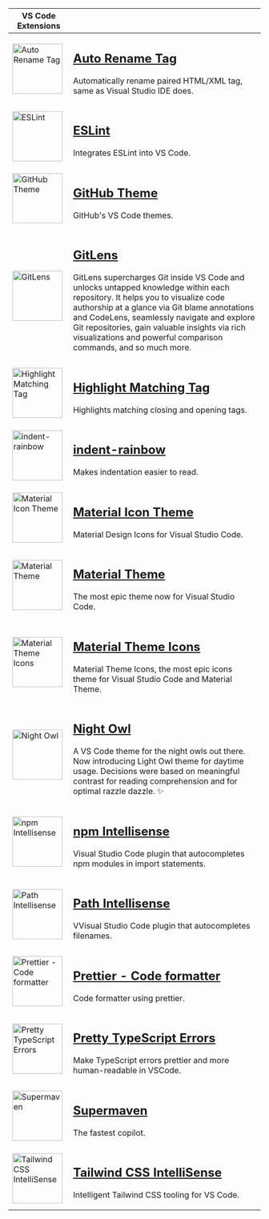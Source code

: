 | VS Code Extensions                                                                                                                                                                                                                                                                                                      |                                                                                                                                                                                                                                                                                                                                                                                                                                                            |
------------------------------------------------------------------------------------------------------------------------------------------------------------------------------------------------------------------------------------------------------------------------------------------------------------------------- | ---------------------------------------------------------------------------------------------------------------------------------------------------------------------------------------------------------------------------------------------------------------------------------------------------------------------------------------------------------------------------------------------------------------------------------------------------------- |
| <a href="https://marketplace.visualstudio.com/items?itemName=formulahendry.auto-rename-tag"><img width="100" src="https://formulahendry.gallerycdn.vsassets.io/extensions/formulahendry/auto-rename-tag/0.1.10/1644319230173/Microsoft.VisualStudio.Services.Icons.Default" alt="Auto Rename Tag">                      | <h2><a href="https://marketplace.visualstudio.com/items?itemName=formulahendry.auto-rename-tag">Auto Rename Tag</a></h2><p>Automatically rename paired HTML/XML tag, same as Visual Studio IDE does.</p>                                                                                                                                                                                                                                                   |
| <a href="https://marketplace.visualstudio.com/items?itemName=dbaeumer.vscode-eslint"><img width="100" src="https://dbaeumer.gallerycdn.vsassets.io/extensions/dbaeumer/vscode-eslint/2.3.0/1670230582430/Microsoft.VisualStudio.Services.Icons.Default" alt="ESLint">                                                   | <h2><a href="https://marketplace.visualstudio.com/items?itemName=dbaeumer.vscode-eslint">ESLint</a></h2><p>Integrates ESLint into VS Code.</p>                                                                                                                                                                                                                                                                                                             |
| <a href="https://marketplace.visualstudio.com/items?itemName=GitHub.github-vscode-theme"><img width="100" src="https://github.gallerycdn.vsassets.io/extensions/github/github-vscode-theme/6.3.2/1658208918815/Microsoft.VisualStudio.Services.Icons.Default" alt="GitHub Theme">                                       | <h2><a href="https://marketplace.visualstudio.com/items?itemName=GitHub.github-vscode-theme">GitHub Theme</a></h2><p>GitHub's VS Code themes.</p>                                                                                                                                                                                                                                                                                                          |
| <a href="https://marketplace.visualstudio.com/items?itemName=eamodio.gitlens"><img width="100" src="https://eamodio.gallerycdn.vsassets.io/extensions/eamodio/gitlens/2022.12.2304/1671786476796/Microsoft.VisualStudio.Services.Icons.Default" alt="GitLens">                                                          | <h2><a href="https://marketplace.visualstudio.com/items?itemName=eamodio.gitlens">GitLens</a></h2><p>GitLens supercharges Git inside VS Code and unlocks untapped knowledge within each repository. It helps you to visualize code authorship at a glance via Git blame annotations and CodeLens, seamlessly navigate and explore Git repositories, gain valuable insights via rich visualizations and powerful comparison commands, and so much more.</p> |
| <a href="https://marketplace.visualstudio.com/items?itemName=vincaslt.highlight-matching-tag"><img width="100" src="https://vincaslt.gallerycdn.vsassets.io/extensions/vincaslt/highlight-matching-tag/0.10.1/1624720983176/Microsoft.VisualStudio.Services.Icons.Default" alt="Highlight Matching Tag">                | <h2><a href="https://marketplace.visualstudio.com/items?itemName=vincaslt.highlight-matching-tag">Highlight Matching Tag</a></h2><p>Highlights matching closing and opening tags.</p>                                                                                                                                                                                                                                                                      |
| <a href="https://marketplace.visualstudio.com/items?itemName=oderwat.indent-rainbow"><img width="100" src="https://oderwat.gallerycdn.vsassets.io/extensions/oderwat/indent-rainbow/8.3.1/1649543509070/Microsoft.VisualStudio.Services.Icons.Default" alt="indent-rainbow">                                            | <h2><a href="https://marketplace.visualstudio.com/items?itemName=oderwat.indent-rainbow">indent-rainbow</a></h2><p>Makes indentation easier to read.</p>                                                                                                                                                                                                                                                                                                   |
| <a href="https://marketplace.visualstudio.com/items?itemName=PKief.material-icon-theme"><img width="100" src="https://pkief.gallerycdn.vsassets.io/extensions/pkief/material-icon-theme/4.23.1/1671815617902/Microsoft.VisualStudio.Services.Icons.Default" alt="Material Icon Theme">                                  | <h2><a href="https://marketplace.visualstudio.com/items?itemName=PKief.material-icon-theme">Material Icon Theme</a></h2><p>Material Design Icons for Visual Studio Code.</p>                                                                                                                                                                                                                                                                               |
| <a href="https://marketplace.visualstudio.com/items?itemName=Equinusocio.vsc-material-theme"><img width="100" src="https://equinusocio.gallerycdn.vsassets.io/extensions/equinusocio/vsc-material-theme/34.3.1/1702202597606/Microsoft.VisualStudio.Services.Icons.Default" alt="Material Theme">                       | <h2><a href="https://marketplace.visualstudio.com/items?itemName=Equinusocio.vsc-material-theme">Material Theme</a></h2><p>The most epic theme now for Visual Studio Code.</p>                                                                                                                                                                                                                                                                             |
| <a href="https://marketplace.visualstudio.com/items?itemName=Equinusocio.vsc-material-theme-icons"><img width="100" src="https://equinusocio.gallerycdn.vsassets.io/extensions/equinusocio/vsc-material-theme-icons/3.3.1/1702203516253/Microsoft.VisualStudio.Services.Icons.Default" alt="Material Theme Icons">      | <h2><a href="https://marketplace.visualstudio.com/items?itemName=Equinusocio.vsc-material-theme-icons">Material Theme Icons</a></h2><p>Material Theme Icons, the most epic icons theme for Visual Studio Code and Material Theme.</p>                                                                                                                                                                                                                      |
| <a href="https://marketplace.visualstudio.com/items?itemName=sdras.night-owl"><img width="100" src="https://sdras.gallerycdn.vsassets.io/extensions/sdras/night-owl/2.0.1/1625369748311/Microsoft.VisualStudio.Services.Icons.Default" alt="Night Owl">                                                                 | <h2><a href="https://marketplace.visualstudio.com/items?itemName=sdras.night-owl">Night Owl</a></h2><p>A VS Code theme for the night owls out there. Now introducing Light Owl theme for daytime usage. Decisions were based on meaningful contrast for reading comprehension and for optimal razzle dazzle. ✨</p>                                                                                                                                        |
| <a href="https://marketplace.visualstudio.com/items?itemName=christian-kohler.npm-intellisense"><img width="100" src="https://christian-kohler.gallerycdn.vsassets.io/extensions/christian-kohler/npm-intellisense/1.4.4/1671487986629/Microsoft.VisualStudio.Services.Icons.Default" alt="npm Intellisense">           | <h2><a href="https://marketplace.visualstudio.com/items?itemName=christian-kohler.npm-intellisense">npm Intellisense</a></h2><p>Visual Studio Code plugin that autocompletes npm modules in import statements.</p>                                                                                                                                                                                                                                         |
| <a href="https://marketplace.visualstudio.com/items?itemName=christian-kohler.path-intellisense"><img width="100" src="https://christian-kohler.gallerycdn.vsassets.io/extensions/christian-kohler/path-intellisense/2.8.4/1671488165155/Microsoft.VisualStudio.Services.Icons.Default" alt="Path Intellisense">        | <h2><a href="https://marketplace.visualstudio.com/items?itemName=christian-kohler.path-intellisense">Path Intellisense</a></h2><p>VVisual Studio Code plugin that autocompletes filenames.</p>                                                                                                                                                                                                                                                             |
| <a href="https://marketplace.visualstudio.com/items?itemName=esbenp.prettier-vscode"><img width="100" src="https://esbenp.gallerycdn.vsassets.io/extensions/esbenp/prettier-vscode/9.10.3/1669835243304/Microsoft.VisualStudio.Services.Icons.Default" alt="Prettier - Code formatter">                                 | <h2><a href="https://marketplace.visualstudio.com/items?itemName=esbenp.prettier-vscode">Prettier - Code formatter</a></h2><p>Code formatter using prettier.</p>                                                                                                                                                                                                                                                                                           |
| <a href="https://marketplace.visualstudio.com/items?itemName=yoavbls.pretty-ts-errors"><img width="100" src="https://yoavbls.gallerycdn.vsassets.io/extensions/yoavbls/pretty-ts-errors/0.5.4/1712534608793/Microsoft.VisualStudio.Services.Icons.Default" alt="Pretty TypeScript Errors">                              | <h2><a href="https://marketplace.visualstudio.com/items?itemName=yoavbls.pretty-ts-errors">Pretty TypeScript Errors</a></h2><p>Make TypeScript errors prettier and more human-readable in VSCode.</p>                                                                                                                                                                                                                                                      |
| <a href="https://marketplace.visualstudio.com/items?itemName=supermaven.supermaven"><img width="100" src="https://supermaven.gallerycdn.vsassets.io/extensions/supermaven/supermaven/1.1.12/1726681583817/Microsoft.VisualStudio.Services.Icons.Default" alt="Supermaven">                                              | <h2><a href="https://marketplace.visualstudio.com/items?itemName=supermaven.supermaven">Supermaven</a></h2><p>The fastest copilot.</p>                                                                                                                                                                                                                                                      |
| <a href="https://marketplace.visualstudio.com/items?itemName=bradlc.vscode-tailwindcss"><img width="100" src="https://bradlc.gallerycdn.vsassets.io/extensions/bradlc/vscode-tailwindcss/0.9.11/1680168898408/Microsoft.VisualStudio.Services.Icons.Default" alt="Tailwind CSS IntelliSense">                           | <h2><a href="https://marketplace.visualstudio.com/items?itemName=esbenp.prettier-vscode">Tailwind CSS IntelliSense</a></h2><p>Intelligent Tailwind CSS tooling for VS Code.</p>                                                                                                                                                                                                                                                                            |